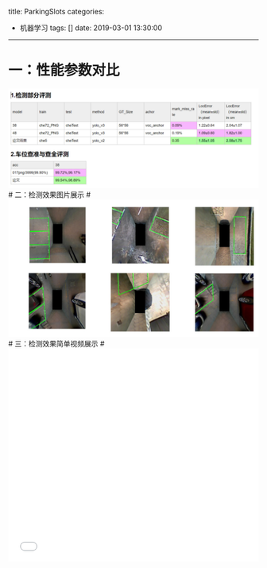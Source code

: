 title: ParkingSlots
categories:
  - 机器学习
tags: []
date: 2019-03-01 13:30:00
---
# 一：性能参数对比 #
<img src="/images/shixi/001.jpg"  align=center/>
# 二：检测效果图片展示 #
<img src="/images/shixi/002.jpg"  align=center/>
# 三：检测效果简单视频展示 #

<iframe id=sbrxp src="//player.bilibili.com/player.html?aid=45008099&cid=78826722&page=1" scrolling="no" border="0" frameborder="no" framespacing="0" allowfullscreen="true" style="width: 640px; height: 430px; max-width: 100%"> </iframe>